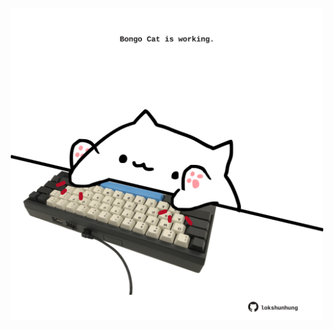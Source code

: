 <!-- built at 12/06/2024, 23:00:50 UTC -->
<p align="center">
  <img width="500" height="500" src="./ReadmeImage.svg">
</p>
